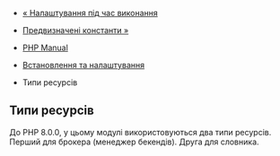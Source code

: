 - [« Налаштування під час виконання](enchant.configuration.md)
- [Предвизначені константи »](enchant.constants.md)

- [PHP Manual](index.md)
- [Встановлення та налаштування](enchant.setup.md)
- Типи ресурсів

## Типи ресурсів

До PHP 8.0.0, у цьому модулі використовуються два типи ресурсів. Перший для
брокера (менеджер бекендів). Друга для словника.
